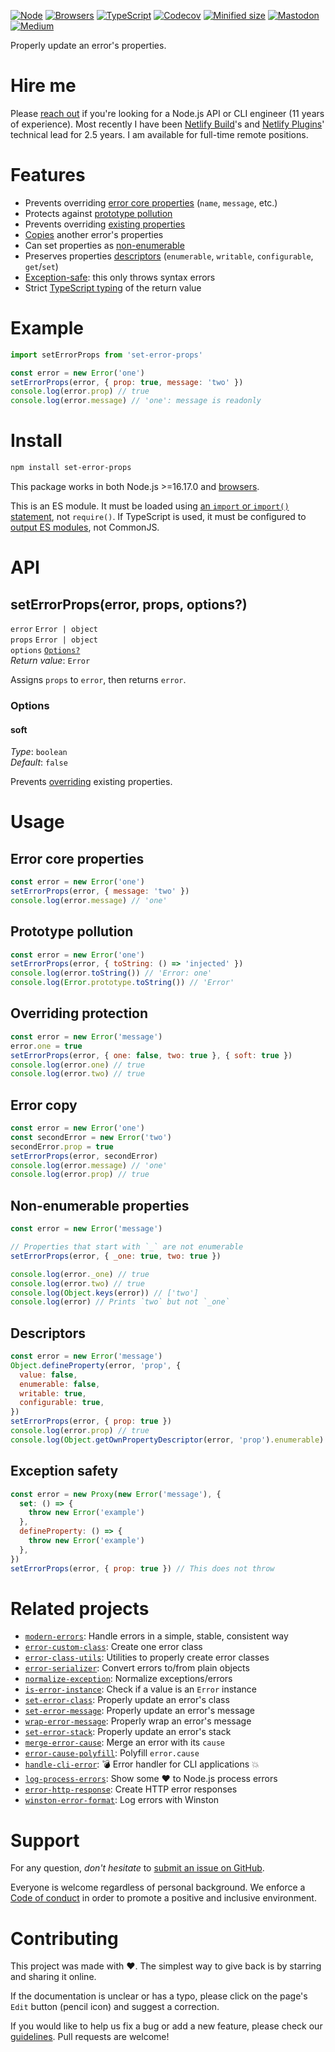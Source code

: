 [![Node](https://img.shields.io/badge/-Node.js-808080?logo=node.js&colorA=404040&logoColor=66cc33)](https://www.npmjs.com/package/set-error-props)
[![Browsers](https://img.shields.io/badge/-Browsers-808080?logo=firefox&colorA=404040)](https://unpkg.com/set-error-props?module)
[![TypeScript](https://img.shields.io/badge/-Typed-808080?logo=typescript&colorA=404040&logoColor=0096ff)](/src/main.d.ts)
[![Codecov](https://img.shields.io/badge/-Tested%20100%25-808080?logo=codecov&colorA=404040)](https://codecov.io/gh/ehmicky/set-error-props)
[![Minified size](https://img.shields.io/bundlephobia/minzip/set-error-props?label&colorA=404040&colorB=808080&logo=webpack)](https://bundlephobia.com/package/set-error-props)
[![Mastodon](https://img.shields.io/badge/-Mastodon-808080.svg?logo=mastodon&colorA=404040&logoColor=9590F9)](https://fosstodon.org/@ehmicky)
[![Medium](https://img.shields.io/badge/-Medium-808080.svg?logo=medium&colorA=404040)](https://medium.com/@ehmicky)

Properly update an error's properties.

# Hire me

Please
[reach out](https://www.linkedin.com/feed/update/urn:li:activity:7117265228068716545/)
if you're looking for a Node.js API or CLI engineer (11 years of experience).
Most recently I have been [Netlify Build](https://github.com/netlify/build)'s
and [Netlify Plugins](https://www.netlify.com/products/build/plugins/)'
technical lead for 2.5 years. I am available for full-time remote positions.

# Features

- Prevents overriding [error core properties](#error-core-properties) (`name`,
  `message`, etc.)
- Protects against [prototype pollution](#prototype-pollution)
- Prevents overriding [existing properties](#overriding-protection)
- [Copies](#error-copy) another error's properties
- Can set properties as [non-enumerable](#non-enumerable-properties)
- Preserves properties [descriptors](#descriptors) (`enumerable`, `writable`,
  `configurable`, `get`/`set`)
- [Exception-safe](#exception-safety): this only throws syntax errors
- Strict [TypeScript typing](/src/main.d.ts) of the return value

# Example

```js
import setErrorProps from 'set-error-props'

const error = new Error('one')
setErrorProps(error, { prop: true, message: 'two' })
console.log(error.prop) // true
console.log(error.message) // 'one': message is readonly
```

# Install

```bash
npm install set-error-props
```

This package works in both Node.js >=16.17.0 and
[browsers](https://raw.githubusercontent.com/ehmicky/dev-tasks/main/src/browserslist).

This is an ES module. It must be loaded using
[an `import` or `import()` statement](https://gist.github.com/sindresorhus/a39789f98801d908bbc7ff3ecc99d99c),
not `require()`. If TypeScript is used, it must be configured to
[output ES modules](https://www.typescriptlang.org/docs/handbook/esm-node.html),
not CommonJS.

# API

## setErrorProps(error, props, options?)

`error` `Error | object`\
`props` `Error | object`\
`options` [`Options?`](#options)\
_Return value_: `Error`

Assigns `props` to `error`, then returns `error`.

### Options

#### soft

_Type_: `boolean`\
_Default_: `false`

Prevents [overriding](#overriding-protection) existing properties.

# Usage

## Error core properties

```js
const error = new Error('one')
setErrorProps(error, { message: 'two' })
console.log(error.message) // 'one'
```

## Prototype pollution

```js
const error = new Error('one')
setErrorProps(error, { toString: () => 'injected' })
console.log(error.toString()) // 'Error: one'
console.log(Error.prototype.toString()) // 'Error'
```

## Overriding protection

```js
const error = new Error('message')
error.one = true
setErrorProps(error, { one: false, two: true }, { soft: true })
console.log(error.one) // true
console.log(error.two) // true
```

## Error copy

<!-- eslint-disable fp/no-mutation -->

```js
const error = new Error('one')
const secondError = new Error('two')
secondError.prop = true
setErrorProps(error, secondError)
console.log(error.message) // 'one'
console.log(error.prop) // true
```

## Non-enumerable properties

<!-- eslint-disable fp/no-mutation, no-underscore-dangle -->

```js
const error = new Error('message')

// Properties that start with `_` are not enumerable
setErrorProps(error, { _one: true, two: true })

console.log(error._one) // true
console.log(error.two) // true
console.log(Object.keys(error)) // ['two']
console.log(error) // Prints `two` but not `_one`
```

## Descriptors

<!-- eslint-disable fp/no-mutating-methods, fp/no-let, fp/no-mutation -->

```js
const error = new Error('message')
Object.defineProperty(error, 'prop', {
  value: false,
  enumerable: false,
  writable: true,
  configurable: true,
})
setErrorProps(error, { prop: true })
console.log(error.prop) // true
console.log(Object.getOwnPropertyDescriptor(error, 'prop').enumerable) // false
```

## Exception safety

<!-- eslint-disable fp/no-proxy -->

```js
const error = new Proxy(new Error('message'), {
  set: () => {
    throw new Error('example')
  },
  defineProperty: () => {
    throw new Error('example')
  },
})
setErrorProps(error, { prop: true }) // This does not throw
```

# Related projects

- [`modern-errors`](https://github.com/ehmicky/modern-errors): Handle errors in
  a simple, stable, consistent way
- [`error-custom-class`](https://github.com/ehmicky/error-custom-class): Create
  one error class
- [`error-class-utils`](https://github.com/ehmicky/error-class-utils): Utilities
  to properly create error classes
- [`error-serializer`](https://github.com/ehmicky/error-serializer): Convert
  errors to/from plain objects
- [`normalize-exception`](https://github.com/ehmicky/normalize-exception):
  Normalize exceptions/errors
- [`is-error-instance`](https://github.com/ehmicky/is-error-instance): Check if
  a value is an `Error` instance
- [`set-error-class`](https://github.com/ehmicky/set-error-class): Properly
  update an error's class
- [`set-error-message`](https://github.com/ehmicky/set-error-message): Properly
  update an error's message
- [`wrap-error-message`](https://github.com/ehmicky/wrap-error-message):
  Properly wrap an error's message
- [`set-error-stack`](https://github.com/ehmicky/set-error-stack): Properly
  update an error's stack
- [`merge-error-cause`](https://github.com/ehmicky/merge-error-cause): Merge an
  error with its `cause`
- [`error-cause-polyfill`](https://github.com/ehmicky/error-cause-polyfill):
  Polyfill `error.cause`
- [`handle-cli-error`](https://github.com/ehmicky/handle-cli-error): 💣 Error
  handler for CLI applications 💥
- [`log-process-errors`](https://github.com/ehmicky/log-process-errors): Show
  some ❤ to Node.js process errors
- [`error-http-response`](https://github.com/ehmicky/error-http-response):
  Create HTTP error responses
- [`winston-error-format`](https://github.com/ehmicky/winston-error-format): Log
  errors with Winston

# Support

For any question, _don't hesitate_ to [submit an issue on GitHub](../../issues).

Everyone is welcome regardless of personal background. We enforce a
[Code of conduct](CODE_OF_CONDUCT.md) in order to promote a positive and
inclusive environment.

# Contributing

This project was made with ❤️. The simplest way to give back is by starring and
sharing it online.

If the documentation is unclear or has a typo, please click on the page's `Edit`
button (pencil icon) and suggest a correction.

If you would like to help us fix a bug or add a new feature, please check our
[guidelines](CONTRIBUTING.md). Pull requests are welcome!

<!-- Thanks go to our wonderful contributors: -->

<!-- ALL-CONTRIBUTORS-LIST:START -->
<!-- prettier-ignore -->
<!--
<table><tr><td align="center"><a href="https://fosstodon.org/@ehmicky"><img src="https://avatars2.githubusercontent.com/u/8136211?v=4" width="100px;" alt="ehmicky"/><br /><sub><b>ehmicky</b></sub></a><br /><a href="https://github.com/ehmicky/set-error-props/commits?author=ehmicky" title="Code">💻</a> <a href="#design-ehmicky" title="Design">🎨</a> <a href="#ideas-ehmicky" title="Ideas, Planning, & Feedback">🤔</a> <a href="https://github.com/ehmicky/set-error-props/commits?author=ehmicky" title="Documentation">📖</a></td></tr></table>
 -->
<!-- ALL-CONTRIBUTORS-LIST:END -->
